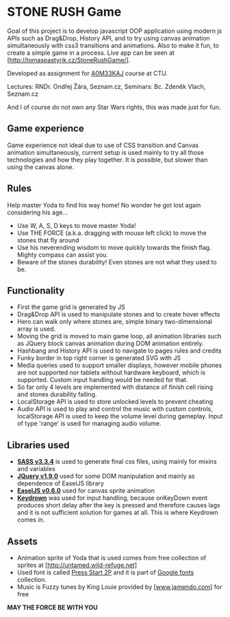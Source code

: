 STONE RUSH Game
===============

Goal of this project is to develop javascript OOP application using modern js APIs such as Drag&Drop, History API, and to try using canvas animation simultaneously with css3 transitions and animations. Also to make it fun,
to create a simple game in a process. Live app can be seen at [http://tomaspastyrik.cz/StoneRushGame/].

Developed as assignment for [A0M33KAJ] course at CTU.

Lectures: RNDr. Ondřej Žára, Seznam.cz,
Seminars: Bc. Zdeněk Vlach, Seznam.cz

[A0M33KAJ]:http://seznam.github.io/CVUT/A0M33KAJ/
[http://tomaspastyrik.cz/StoneRushGame/]:http://tomaspastyrik.cz/StoneRushGame/

And I of course do not own any Star Wars rights,
this was made just for fun.


Game experience
---------------
Game experience not ideal due to use of CSS transition and Canvas animation simultaneously,
current setup is used mainly to try all those technologies and how they play together.
It is possible, but slower than using the canvas alone.


Rules
-----

Help master Yoda to find his way home! No wonder he got lost again considering
his age...

* Use W, A, S, D keys to move master Yoda!
* Use THE FORCE (a.k.a. dragging with mouse left click) to move the stones that fly around
* Use his neverending wisdom to move quickly towards the finish flag. Mighty compass can assist you.
* Beware of the stones durability! Even stones are not what they used to be.


Functionality
-------------

* First the game grid is generated by JS
* Drag&Drop API is used to manipulate stones and to create hover effects
* Hero can walk only where stones are, simple binary two-dimensional array is used.
* Moving the grid is moved to main game loop, all animation libraries such as JQuery block canvas animation during DOM animation entirely.
* Hashbang and History API is used to navigate to pages rules and credits
* Funky border in top right corner is generated SVG with JS
* Media queries used to support smaller displays, however mobile phones are not supported nor tablets without hardware keyboard, which is supported. Custom input handling would be needed for that.
* So far only 4 levels are implemented with distance of finish cell rising and stones durability falling.
* LocalStorage API is used to store unlocked levels to prevent cheating
* Audio API is used to play and control the music with custom controls, localStorage API is used to keep the volume level during gameplay. Input of type 'range' is used for managing audio volume.

Libraries used
--------------
* **[SASS v3.3.4]** is used to generate final css files, using mainly for mixins and variables
* **[JQuery v1.9.0]** used for some DOM manipulation and mainly as dependence of EaselJS library
* **[EaselJS v0.6.0]** used for canvas sprite animation
* **[Keydrown]** was used for input handling, because onKeyDown event produces short delay after the key is pressed and therefore causes lags and it is not sufficient solution for games at all. This is where Keydrown comes in.

Assets
------

* Animation sprite of Yoda that is used comes from free collection of sprites at [http://untamed.wild-refuge.net]
* Used font is called [Press Start 2P] and it is part of [Google fonts] collection.
* Music is Fuzzy tunes by King Louie provided by [www.jamendo.com] for free</li>

**MAY THE FORCE BE WITH YOU**

[JQuery v1.9.0]:http://jquery.com/
[EaselJS v0.6.0]:http://www.createjs.com/#!/EaselJS
[Keydrown]:http://jeremyckahn.github.io/keydrown/
[http://untamed.wild-refuge.net]:http://untamed.wild-refuge.net
[Google fonts]:https://www.google.com/fonts
[Press Start 2P]:https://www.google.com/fonts/specimen/Press+Start+2P
[SASS v3.3.4]:http://sass-lang.com/
[www.jamendo.com]:http://www.jamendo.com
